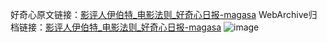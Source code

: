 好奇心原文链接：[影评人伊伯特_电影法则_好奇心日报-magasa](https://www.qdaily.com/articles/2014.html)
WebArchive归档链接：[影评人伊伯特_电影法则_好奇心日报-magasa](http://web.archive.org/web/20190623150804/https://www.qdaily.com/articles/2014.html)
![image](http://ww3.sinaimg.cn/large/007d5XDply1g3vbv9vrkxj30u02n21c9)
